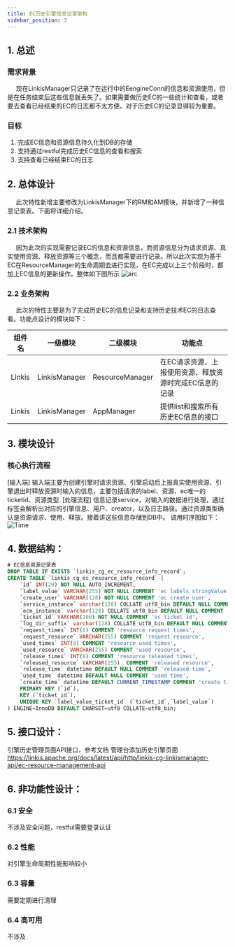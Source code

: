 ```yaml
---
title: EC历史引擎信息记录架构
sidebar_position: 3
---
```


## 1. 总述
### 需求背景
&nbsp;&nbsp;&nbsp;&nbsp;&nbsp;现在LinkisManager只记录了在运行中的EengineConn的信息和资源使用，但是在任务结束后这些信息就丢失了。如果需要做历史EC的一些统计和查看，或者要去查看已经结束的EC的日志都不太方便。对于历史EC的记录显得较为重要。
### 目标
1. 完成EC信息和资源信息持久化到DB的存储
2. 支持通过restful完成历史EC信息的查看和搜索
3. 支持查看已经结束EC的日志

## 2. 总体设计
&nbsp;&nbsp;&nbsp;&nbsp;&nbsp;此次特性新增主要修改为LinkisManager下的RM和AM模块，并新增了一种信息记录表。下面将详细介绍。

### 2.1 技术架构
&nbsp;&nbsp;&nbsp;&nbsp;&nbsp;因为此次的实现需要记录EC的信息和资源信息，而资源信息分为请求资源、真实使用资源、释放资源等三个概念，而且都需要进行记录。所以此次实现为基于EC在ResourceManager的生命周期去进行实现，在EC完成以上三个阶段时，都加上EC信息的更新操作。整体如下图所示
![arc](/Images/Architecture/ecHistoryArc.png)

### 2.2 业务架构
&nbsp;&nbsp;&nbsp;&nbsp;&nbsp;此次的特性主要是为了完成历史EC的信息记录和支持历史技术EC的日志查看。功能点设计的模块如下：

| 组件名| 一级模块 | 二级模块 | 功能点 |
|---|---|---|---|
| Linkis | LinkisManager | ResourceManager| 在EC请求资源、上报使用资源、释放资源时完成EC信息的记录|
| Linkis | LinkisManager | AppManager| 提供list和搜索所有历史EC信息的接口|

## 3. 模块设计
### 核心执行流程
[输入端] 输入端主要为创建引擎时请求资源、引擎启动后上报真实使用资源、引擎退出时释放资源时输入的信息，主要包括请求的label、资源、ec唯一的ticketid、资源类型.
[处理流程] 信息记录service，对输入的数据进行处理，通过标签会解析出对应的引擎信息、用户、creator，以及日志路径。通过资源类型确认是资源请求、使用、释放。接着讲这些信息存储到DB中。
调用时序图如下：
![Time](/Images/Architecture/ecHistoryTime.png)


## 4. 数据结构：
```sql
# EC信息资源记录表
DROP TABLE IF EXISTS `linkis_cg_ec_resource_info_record`;
CREATE TABLE `linkis_cg_ec_resource_info_record` (
    `id` INT(20) NOT NULL AUTO_INCREMENT,
    `label_value` VARCHAR(255) NOT NULL COMMENT 'ec labels stringValue',
    `create_user` VARCHAR(128) NOT NULL COMMENT 'ec create user',
    `service_instance` varchar(128) COLLATE utf8_bin DEFAULT NULL COMMENT 'ec instance info',
    `ecm_instance` varchar(128) COLLATE utf8_bin DEFAULT NULL COMMENT 'ecm instance info ',
    `ticket_id` VARCHAR(100) NOT NULL COMMENT 'ec ticket id',
    `log_dir_suffix` varchar(128) COLLATE utf8_bin DEFAULT NULL COMMENT 'log path',
    `request_times` INT(8) COMMENT 'resource request times',
    `request_resource` VARCHAR(255) COMMENT 'request resource',
    `used_times` INT(8) COMMENT 'resource used times',
    `used_resource` VARCHAR(255) COMMENT 'used resource',
    `release_times` INT(8) COMMENT 'resource released times',
    `released_resource` VARCHAR(255)  COMMENT 'released resource',
    `release_time` datetime DEFAULT NULL COMMENT 'released time',
    `used_time` datetime DEFAULT NULL COMMENT 'used time',
    `create_time` datetime DEFAULT CURRENT_TIMESTAMP COMMENT 'create time',
    PRIMARY KEY (`id`),
    KEY (`ticket_id`),
    UNIQUE KEY `label_value_ticket_id` (`ticket_id`,`label_value`)
) ENGINE=InnoDB DEFAULT CHARSET=utf8 COLLATE=utf8_bin;
```
## 5. 接口设计：
引擎历史管理页面API接口，参考文档  管理台添加历史引擎页面  
https://linkis.apache.org/docs/latest/api/http/linkis-cg-linkismanager-api/ec-resource-management-api
## 6. 非功能性设计：

### 6.1 安全
不涉及安全问题，restful需要登录认证

### 6.2 性能
对引擎生命周期性能影响较小

### 6.3 容量
需要定期进行清理

### 6.4 高可用
不涉及

